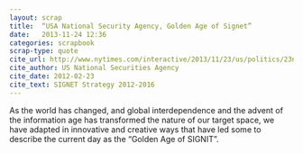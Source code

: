 ```yaml
---
layout: scrap
title:  “USA National Security Agency, Golden Age of Signet”
date:   2013-11-24 12:36
categories: scrapbook
scrap-type: quote
cite_url: http://www.nytimes.com/interactive/2013/11/23/us/politics/23nsa-sigint-strategy-document.html
cite_author: US National Securities Agency
cite_date: 2012-02-23
cite_text: SIGNET Strategy 2012-2016
---
```


As the world has changed, and global interdependence and the advent of the information age has transformed the nature of our target space, we have adapted in innovative and creative ways that have led some to describe the current day as the “Golden Age of SIGNIT”.